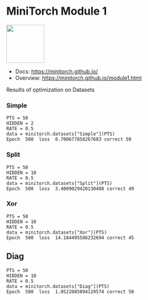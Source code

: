 # MiniTorch Module 1

<img src="https://minitorch.github.io/_images/match.png" width="100px">

* Docs: https://minitorch.github.io/
* Overview: https://minitorch.github.io/module1.html

Results of optimization on Datasets

### Simple
```
PTS = 50
HIDDEN = 2
RATE = 0.5
data = minitorch.datasets["Simple"](PTS)
Epoch  500  loss  0.700677858267683 correct 50
```

### Split
```
PTS = 50
HIDDEN = 10
RATE = 0.5
data = minitorch.datasets["Split"](PTS)
Epoch  500  loss  3.4009029420130488 correct 49
```

### Xor
```
PTS = 50
HIDDEN = 10
RATE = 0.5
data = minitorch.datasets["Xor"](PTS)
Epoch  500  loss  14.184495586232694 correct 45
```

## Diag
```
PTS = 50
HIDDEN = 10
RATE = 0.5
data = minitorch.datasets["Diag"](PTS)
Epoch  500  loss  1.0522085094129574 correct 50
```
